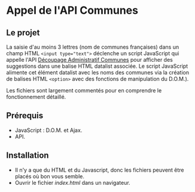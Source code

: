 # Appel de l'API Communes

## Le projet

La saisie d'au moins 3 lettres (nom de communes françaises) dans un champ HTML `<input type="text">` déclenche un script JavaScript qui appelle 
l'API [Découpage Administratif Communes](https://geo.api.gouv.fr/decoupage-administratif/communes) pour afficher des suggestions 
dans une balise HTML datalist associée. Le script JavaScript alimente cet élément datalist avec les noms des communes via la création de balises HTML `<option>` 
avec des fonctions de manipulation du D.O.M.). 

Les fichiers sont largement commentés pour en comprendre le fonctionnement détaillé. 

## Prérequis

* JavaScript : D.O.M. et Ajax.
* API.

## Installation

* Il n'y a que du HTML et du Javascript, donc les fichiers peuvent être placés où bon vous semble. 
* Ouvrir le fichier _index.html_ dans un navigateur.